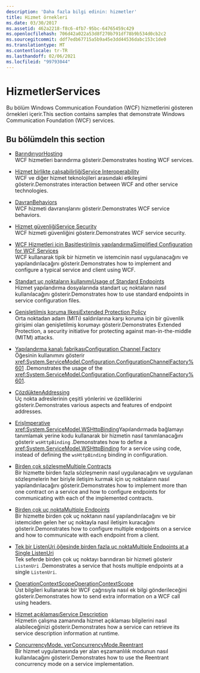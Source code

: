 ```yaml
---
description: 'Daha fazla bilgi edinin: hizmetler'
title: Hizmet örnekleri
ms.date: 03/30/2017
ms.assetid: 462a2218-f8c6-4fb7-95bc-64765459c429
ms.openlocfilehash: 706d42a022a53d8f270b791df78b9b534d0cb2c2
ms.sourcegitcommit: ddf7edb67715a5b9a45e3dd44536dabc153c1de0
ms.translationtype: MT
ms.contentlocale: tr-TR
ms.lasthandoff: 02/06/2021
ms.locfileid: "99793044"
---
```

# <a name="services"></a><span data-ttu-id="98156-103">Hizmetler</span><span class="sxs-lookup"><span data-stu-id="98156-103">Services</span></span>

<span data-ttu-id="98156-104">Bu bölüm Windows Communication Foundation (WCF) hizmetlerini gösteren örnekleri içerir.</span><span class="sxs-lookup"><span data-stu-id="98156-104">This section contains samples that demonstrate Windows Communication Foundation (WCF) services.</span></span>

## <a name="in-this-section"></a><span data-ttu-id="98156-105">Bu bölümde</span><span class="sxs-lookup"><span data-stu-id="98156-105">In this section</span></span>

- <span data-ttu-id="98156-106">[Barındırıyor](../feature-details/hosting.md)</span><span class="sxs-lookup"><span data-stu-id="98156-106">[Hosting](../feature-details/hosting.md)</span></span>\
<span data-ttu-id="98156-107">WCF hizmetleri barındırma gösterir.</span><span class="sxs-lookup"><span data-stu-id="98156-107">Demonstrates hosting WCF services.</span></span>

- <span data-ttu-id="98156-108">[Hizmet birlikte çalışabilirliği](service-interoperability.md)</span><span class="sxs-lookup"><span data-stu-id="98156-108">[Service Interoperability](service-interoperability.md)</span></span>\
<span data-ttu-id="98156-109">WCF ve diğer hizmet teknolojileri arasındaki etkileşimi gösterir.</span><span class="sxs-lookup"><span data-stu-id="98156-109">Demonstrates interaction between WCF and other service technologies.</span></span>

- <span data-ttu-id="98156-110">[Davran](behaviors.md)</span><span class="sxs-lookup"><span data-stu-id="98156-110">[Behaviors](behaviors.md)</span></span>\
<span data-ttu-id="98156-111">WCF hizmeti davranışlarını gösterir.</span><span class="sxs-lookup"><span data-stu-id="98156-111">Demonstrates WCF service behaviors.</span></span>

- <span data-ttu-id="98156-112">[Hizmet güvenliği](service-security.md)</span><span class="sxs-lookup"><span data-stu-id="98156-112">[Service Security](service-security.md)</span></span>\
<span data-ttu-id="98156-113">WCF hizmeti güvenliğini gösterir.</span><span class="sxs-lookup"><span data-stu-id="98156-113">Demonstrates WCF service security.</span></span>

- <span data-ttu-id="98156-114">[WCF Hizmetleri için Basitleştirilmiş yapılandırma](simplified-configuration-for-wcf-services.md)</span><span class="sxs-lookup"><span data-stu-id="98156-114">[Simplified Configuration for WCF Services](simplified-configuration-for-wcf-services.md)</span></span>\
<span data-ttu-id="98156-115">WCF kullanarak tipik bir hizmetin ve istemcinin nasıl uygulanacağını ve yapılandırılacağını gösterir.</span><span class="sxs-lookup"><span data-stu-id="98156-115">Demonstrates how to implement and configure a typical service and client using WCF.</span></span>

- <span data-ttu-id="98156-116">[Standart uç noktaların kullanımı](usage-of-standard-endpoints.md)</span><span class="sxs-lookup"><span data-stu-id="98156-116">[Usage of Standard Endpoints](usage-of-standard-endpoints.md)</span></span>\
<span data-ttu-id="98156-117">Hizmet yapılandırma dosyalarında standart uç noktaların nasıl kullanılacağını gösterir.</span><span class="sxs-lookup"><span data-stu-id="98156-117">Demonstrates how to use standard endpoints in service configuration files.</span></span>

- <span data-ttu-id="98156-118">[Genişletilmiş koruma Ilkesi](extended-protection-policy.md)</span><span class="sxs-lookup"><span data-stu-id="98156-118">[Extended Protection Policy](extended-protection-policy.md)</span></span>\
<span data-ttu-id="98156-119">Orta noktadan adam (MITı) saldırılarına karşı koruma için bir güvenlik girişimi olan genişletilmiş korumayı gösterir.</span><span class="sxs-lookup"><span data-stu-id="98156-119">Demonstrates Extended Protection, a security initiative for protecting against man-in-the-middle (MITM) attacks.</span></span>

- <span data-ttu-id="98156-120">[Yapılandırma kanalı fabrikası](configuration-channel-factory.md)</span><span class="sxs-lookup"><span data-stu-id="98156-120">[Configuration Channel Factory](configuration-channel-factory.md)</span></span>\
<span data-ttu-id="98156-121">Öğesinin kullanımını gösterir <xref:System.ServiceModel.Configuration.ConfigurationChannelFactory%601> .</span><span class="sxs-lookup"><span data-stu-id="98156-121">Demonstrates the usage of the <xref:System.ServiceModel.Configuration.ConfigurationChannelFactory%601>.</span></span>

- <span data-ttu-id="98156-122">[Çözdükten](addressing.md)</span><span class="sxs-lookup"><span data-stu-id="98156-122">[Addressing](addressing.md)</span></span>\
<span data-ttu-id="98156-123">Uç nokta adreslerinin çeşitli yönlerini ve özelliklerini gösterir.</span><span class="sxs-lookup"><span data-stu-id="98156-123">Demonstrates various aspects and features of endpoint addresses.</span></span>

- <span data-ttu-id="98156-124">[Eriş](imperative.md)</span><span class="sxs-lookup"><span data-stu-id="98156-124">[Imperative](imperative.md)</span></span>\
<span data-ttu-id="98156-125"><xref:System.ServiceModel.WSHttpBinding>Yapılandırmada bağlamayı tanımlamak yerine kodu kullanarak bir hizmetin nasıl tanımlanacağını gösterir `wsHttpBinding` .</span><span class="sxs-lookup"><span data-stu-id="98156-125">Demonstrates how to define a <xref:System.ServiceModel.WSHttpBinding> for a service using code, instead of defining the `wsHttpBinding` binding in configuration.</span></span>

- <span data-ttu-id="98156-126">[Birden çok sözleşme](multiple-contracts.md)</span><span class="sxs-lookup"><span data-stu-id="98156-126">[Multiple Contracts](multiple-contracts.md)</span></span>\
<span data-ttu-id="98156-127">Bir hizmette birden fazla sözleşmenin nasıl uygulanacağını ve uygulanan sözleşmelerin her biriyle iletişim kurmak için uç noktaların nasıl yapılandırılacağını gösterir.</span><span class="sxs-lookup"><span data-stu-id="98156-127">Demonstrates how to implement more than one contract on a service and how to configure endpoints for communicating with each of the implemented contracts.</span></span>

- <span data-ttu-id="98156-128">[Birden çok uç nokta](multiple-endpoints.md)</span><span class="sxs-lookup"><span data-stu-id="98156-128">[Multiple Endpoints](multiple-endpoints.md)</span></span>\
<span data-ttu-id="98156-129">Bir hizmette birden çok uç noktanın nasıl yapılandırılacağını ve bir istemciden gelen her uç noktayla nasıl iletişim kuracağını gösterir.</span><span class="sxs-lookup"><span data-stu-id="98156-129">Demonstrates how to configure multiple endpoints on a service and how to communicate with each endpoint from a client.</span></span>

- <span data-ttu-id="98156-130">[Tek bir ListenUri öğesinde birden fazla uç nokta](multiple-endpoints-at-a-single-listenuri.md)</span><span class="sxs-lookup"><span data-stu-id="98156-130">[Multiple Endpoints at a Single ListenUri](multiple-endpoints-at-a-single-listenuri.md)</span></span>\
<span data-ttu-id="98156-131">Tek seferde birden çok uç noktayı barındıran bir hizmeti gösterir `ListenUri` .</span><span class="sxs-lookup"><span data-stu-id="98156-131">Demonstrates a service that hosts multiple endpoints at a single `ListenUri`.</span></span>

- <span data-ttu-id="98156-132">[OperationContextScope](operationcontextscope.md)</span><span class="sxs-lookup"><span data-stu-id="98156-132">[OperationContextScope](operationcontextscope.md)</span></span>\
<span data-ttu-id="98156-133">Üst bilgileri kullanarak bir WCF çağrısıyla nasıl ek bilgi gönderileceğini gösterir.</span><span class="sxs-lookup"><span data-stu-id="98156-133">Demonstrates how to send extra information on a WCF call using headers.</span></span>

- <span data-ttu-id="98156-134">[Hizmet açıklaması](service-description.md)</span><span class="sxs-lookup"><span data-stu-id="98156-134">[Service Description](service-description.md)</span></span>\
<span data-ttu-id="98156-135">Hizmetin çalışma zamanında hizmet açıklaması bilgilerini nasıl alabileceğinizi gösterir.</span><span class="sxs-lookup"><span data-stu-id="98156-135">Demonstrates how a service can retrieve its service description information at runtime.</span></span>

- <span data-ttu-id="98156-136">[ConcurrencyMode. yer](concurrencymode-reentrant.md)</span><span class="sxs-lookup"><span data-stu-id="98156-136">[ConcurrencyMode.Reentrant](concurrencymode-reentrant.md)</span></span>\
<span data-ttu-id="98156-137">Bir hizmet uygulamasında yer alan eşzamanlılık modunun nasıl kullanılacağını gösterir.</span><span class="sxs-lookup"><span data-stu-id="98156-137">Demonstrates how to use the Reentrant concurrency mode on a service implementation.</span></span>
